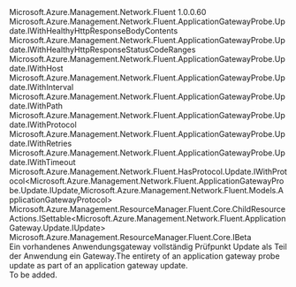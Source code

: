<Type Name="IUpdate" FullName="Microsoft.Azure.Management.Network.Fluent.ApplicationGatewayProbe.Update.IUpdate">
  <TypeSignature Language="C#" Value="public interface IUpdate : Microsoft.Azure.Management.Network.Fluent.ApplicationGatewayProbe.Update.IWithHealthyHttpResponseBodyContents, Microsoft.Azure.Management.Network.Fluent.ApplicationGatewayProbe.Update.IWithHealthyHttpResponseStatusCodeRanges, Microsoft.Azure.Management.Network.Fluent.ApplicationGatewayProbe.Update.IWithHost, Microsoft.Azure.Management.Network.Fluent.ApplicationGatewayProbe.Update.IWithInterval, Microsoft.Azure.Management.Network.Fluent.ApplicationGatewayProbe.Update.IWithPath, Microsoft.Azure.Management.Network.Fluent.ApplicationGatewayProbe.Update.IWithProtocol, Microsoft.Azure.Management.Network.Fluent.ApplicationGatewayProbe.Update.IWithRetries, Microsoft.Azure.Management.Network.Fluent.ApplicationGatewayProbe.Update.IWithTimeout, Microsoft.Azure.Management.Network.Fluent.HasProtocol.Update.IWithProtocol&lt;Microsoft.Azure.Management.Network.Fluent.ApplicationGatewayProbe.Update.IUpdate,Microsoft.Azure.Management.Network.Fluent.Models.ApplicationGatewayProtocol&gt;, Microsoft.Azure.Management.ResourceManager.Fluent.Core.ChildResourceActions.ISettable&lt;Microsoft.Azure.Management.Network.Fluent.ApplicationGateway.Update.IUpdate&gt;, Microsoft.Azure.Management.ResourceManager.Fluent.Core.IBeta" />
  <TypeSignature Language="ILAsm" Value=".class public interface auto ansi abstract IUpdate implements class Microsoft.Azure.Management.Network.Fluent.ApplicationGatewayProbe.Update.IWithHealthyHttpResponseBodyContents, class Microsoft.Azure.Management.Network.Fluent.ApplicationGatewayProbe.Update.IWithHealthyHttpResponseBodyContentsBeta, class Microsoft.Azure.Management.Network.Fluent.ApplicationGatewayProbe.Update.IWithHealthyHttpResponseStatusCodeRanges, class Microsoft.Azure.Management.Network.Fluent.ApplicationGatewayProbe.Update.IWithHealthyHttpResponseStatusCodeRangesBeta, class Microsoft.Azure.Management.Network.Fluent.ApplicationGatewayProbe.Update.IWithHost, class Microsoft.Azure.Management.Network.Fluent.ApplicationGatewayProbe.Update.IWithInterval, class Microsoft.Azure.Management.Network.Fluent.ApplicationGatewayProbe.Update.IWithPath, class Microsoft.Azure.Management.Network.Fluent.ApplicationGatewayProbe.Update.IWithProtocol, class Microsoft.Azure.Management.Network.Fluent.ApplicationGatewayProbe.Update.IWithRetries, class Microsoft.Azure.Management.Network.Fluent.ApplicationGatewayProbe.Update.IWithTimeout, class Microsoft.Azure.Management.Network.Fluent.HasProtocol.Update.IWithProtocol`2&lt;class Microsoft.Azure.Management.Network.Fluent.ApplicationGatewayProbe.Update.IUpdate, class Microsoft.Azure.Management.Network.Fluent.Models.ApplicationGatewayProtocol&gt;, class Microsoft.Azure.Management.ResourceManager.Fluent.Core.ChildResourceActions.ISettable`1&lt;class Microsoft.Azure.Management.Network.Fluent.ApplicationGateway.Update.IUpdate&gt;, class Microsoft.Azure.Management.ResourceManager.Fluent.Core.IBeta" />
  <TypeSignature Language="DocId" Value="T:Microsoft.Azure.Management.Network.Fluent.ApplicationGatewayProbe.Update.IUpdate" />
  <TypeSignature Language="VB.NET" Value="Public Interface IUpdate&#xA;Implements IBeta, ISettable(Of IUpdate), IWithHealthyHttpResponseBodyContents, IWithHealthyHttpResponseStatusCodeRanges, IWithHost, IWithInterval, IWithPath, IWithProtocol, IWithProtocol(Of IUpdate, ApplicationGatewayProtocol), IWithRetries, IWithTimeout" />
  <TypeSignature Language="F#" Value="type IUpdate = interface&#xA;    interface ISettable&lt;IUpdate&gt;&#xA;    interface IWithProtocol&#xA;    interface IWithProtocol&lt;IUpdate, ApplicationGatewayProtocol&gt;&#xA;    interface IWithPath&#xA;    interface IWithHost&#xA;    interface IWithTimeout&#xA;    interface IWithInterval&#xA;    interface IWithRetries&#xA;    interface IWithHealthyHttpResponseStatusCodeRanges&#xA;    interface IWithHealthyHttpResponseStatusCodeRangesBeta&#xA;    interface IBeta&#xA;    interface IWithHealthyHttpResponseBodyContents&#xA;    interface IWithHealthyHttpResponseBodyContentsBeta" />
  <AssemblyInfo>
    <AssemblyName>Microsoft.Azure.Management.Network.Fluent</AssemblyName>
    <AssemblyVersion>1.0.0.60</AssemblyVersion>
  </AssemblyInfo>
  <Interfaces>
    <Interface>
      <InterfaceName>Microsoft.Azure.Management.Network.Fluent.ApplicationGatewayProbe.Update.IWithHealthyHttpResponseBodyContents</InterfaceName>
    </Interface>
    <Interface>
      <InterfaceName>Microsoft.Azure.Management.Network.Fluent.ApplicationGatewayProbe.Update.IWithHealthyHttpResponseStatusCodeRanges</InterfaceName>
    </Interface>
    <Interface>
      <InterfaceName>Microsoft.Azure.Management.Network.Fluent.ApplicationGatewayProbe.Update.IWithHost</InterfaceName>
    </Interface>
    <Interface>
      <InterfaceName>Microsoft.Azure.Management.Network.Fluent.ApplicationGatewayProbe.Update.IWithInterval</InterfaceName>
    </Interface>
    <Interface>
      <InterfaceName>Microsoft.Azure.Management.Network.Fluent.ApplicationGatewayProbe.Update.IWithPath</InterfaceName>
    </Interface>
    <Interface>
      <InterfaceName>Microsoft.Azure.Management.Network.Fluent.ApplicationGatewayProbe.Update.IWithProtocol</InterfaceName>
    </Interface>
    <Interface>
      <InterfaceName>Microsoft.Azure.Management.Network.Fluent.ApplicationGatewayProbe.Update.IWithRetries</InterfaceName>
    </Interface>
    <Interface>
      <InterfaceName>Microsoft.Azure.Management.Network.Fluent.ApplicationGatewayProbe.Update.IWithTimeout</InterfaceName>
    </Interface>
    <Interface>
      <InterfaceName>Microsoft.Azure.Management.Network.Fluent.HasProtocol.Update.IWithProtocol&lt;Microsoft.Azure.Management.Network.Fluent.ApplicationGatewayProbe.Update.IUpdate,Microsoft.Azure.Management.Network.Fluent.Models.ApplicationGatewayProtocol&gt;</InterfaceName>
    </Interface>
    <Interface>
      <InterfaceName>Microsoft.Azure.Management.ResourceManager.Fluent.Core.ChildResourceActions.ISettable&lt;Microsoft.Azure.Management.Network.Fluent.ApplicationGateway.Update.IUpdate&gt;</InterfaceName>
    </Interface>
    <Interface>
      <InterfaceName>Microsoft.Azure.Management.ResourceManager.Fluent.Core.IBeta</InterfaceName>
    </Interface>
  </Interfaces>
  <Docs>
    <summary>
            <span data-ttu-id="8c51e-101">Ein vorhandenes Anwendungsgateway vollständig Prüfpunkt Update als Teil der Anwendung ein Gateway.</span><span class="sxs-lookup"><span data-stu-id="8c51e-101">The entirety of an application gateway probe update as part of an application gateway update.</span></span>
            </summary>
    <remarks>To be added.</remarks>
  </Docs>
  <Members />
</Type>